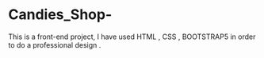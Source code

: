 # Candies_Shop-
This is a front-end project, I have used HTML , CSS , BOOTSTRAP5 in order to do a professional design .
